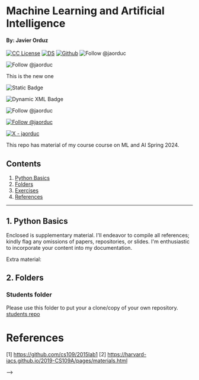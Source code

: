 
# Machine Learning and Artificial Intelligence
#### By: Javier Orduz
[license-badge]: https://img.shields.io/badge/License-CC-orange
[license]: https://creativecommons.org/licenses/by-nc-sa/3.0/deed.en

[![CC License][license-badge]][license]  [![DS](https://img.shields.io/badge/downloads-DS-green)](https://github.com/Earlham-College/DS_Fall_2022)  [![Github](https://img.shields.io/badge/jaorduz-repos-blue)](https://github.com/jaorduz/)  ![Follow @jaorduc](https://img.shields.io/twitter/follow/jaorduc?label=follow&logo=twitter&logoColor=lkj&style=plastic)

![Follow @jaorduc](https://img.shields.io/X/follow/jaorduc?label=follow&logo=twitter&logoColor=lkj&style=plastic)

This is the new one

![Static Badge](https://img.shields.io/badge/https%3A%2F%2Ftwitter.com%2Fjaorduc)

![Dynamic XML Badge](https://img.shields.io/badge/dynamic/xml?url=https%3A%2F%2Ftwitter.com%2Fjaorduc&style=social&logo=twitter&logoColor=blue&color=white)


![Follow @jaorduc](https://img.shields.io/twitter/follow/jaorduc?label=follow&logo=twitter&logoColor=lkj&style=plastic)


[![Follow @jaorduc](https://img.shields.io/static/v1?label=X&message=jaorduc&color=2ea44f&style=plastic&logo=X&logoColor=black)](https://twitter.com/jaorduc)




[![X - jaorduc](https://img.shields.io/static/v1?label=X&message=jaorduc&color=2ea44f&style=for-the-badge&logo=X&logoColor=black)](https://twitter.com/jaorduc)


This repo has material of my course course on ML and AI Spring 2024.



## Contents
1. [Python Basics](#pythonBasics)
1. [Folders](#folders)
1. [Exercises](#exercises)
1. [References](#references)

----------------

## 1. Python Basics <a name = pythonBasics></a>

Enclosed is supplementary material. I'll endeavor to compile all references; kindly flag any omissions of papers, repositories, or slides. I'm enthusiastic to incorporate your content into my documentation.

Extra material: 

<!--
- [Harvard CS50’s Introduction to Programming with Python – Full University Course ](https://tinyurl.com/2pa4f3k5)

- [Introduction to Data Science with Python](https://pll.harvard.edu/course/introduction-data-science-python)

<!-- []() -->

## 2. Folders <a name = folders></a>
### Students folder
Please use this folder to put your a clone/copy of your own repository.
[students repo](https://github.com/Earlham-College/DS401EC/tree/main/students)


# References <a name="references"></a>

[1] https://github.com/cs109/2015lab1
[2] https://harvard-iacs.github.io/2019-CS109A/pages/materials.html

-->
